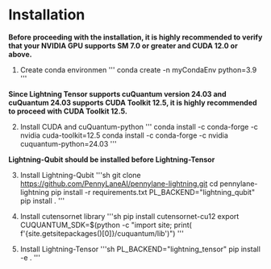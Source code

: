 # Installation
**Before proceeding with the installation, it is highly recommended to verify that your NVIDIA GPU supports SM 7.0 or greater and CUDA 12.0 or above.**

1. Create conda environmen
   '''
   conda create -n myCondaEnv python=3.9
   '''

**Since Lightning Tensor supports cuQuantum version 24.03 and cuQuantum 24.03 supports CUDA Toolkit 12.5, it is highly recommended to proceed with CUDA Toolkit 12.5.**

2. Install CUDA and cuQuantum-python
   '''
   conda install -c conda-forge -c nvidia cuda-toolkit=12.5
   conda install -c conda-forge -c nvidia cuquantum-python=24.03
   '''

**Lightning-Qubit should be installed before Lightning-Tensor**

3. Install Lightning-Qubit
'''sh
git clone https://github.com/PennyLaneAI/pennylane-lightning.git
cd pennylane-lightning
pip install -r requirements.txt
PL_BACKEND="lightning_qubit" pip install .
'''

4. Install cutensornet library
'''sh
pip install cutensornet-cu12
export CUQUANTUM_SDK=$(python -c "import site; print( f'{site.getsitepackages()[0]}/cuquantum/lib')")
'''

5. Install Lightning-Tensor
'''sh
PL_BACKEND="lightning_tensor" pip install -e .
'''

